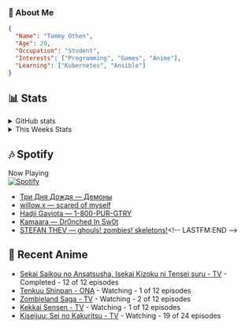 ### 👋 About Me
```json
{
  "Name": "Tommy Othen",
  "Age": 20,
  "Occupation": "Student",
  "Interests": ["Programming", "Games", "Anime"],
  "Learning": ["Kubernetes", "Ansible"]
}
```

## 📊 Stats
<details>
  <summary>GitHub stats</summary>
  <a href="https://github.com/anuraghazra/github-readme-stats">
    <img src="https://github-readme-stats.vercel.app/api?username=DaSushiAsian&show_icons=true&count_private=true&hide=prs,issues">
  </a>
</details>

<details>
  <summary>This Weeks Stats</summary>
  <a href="https://github.com/anuraghazra/github-readme-stats">
    <img src="https://github-readme-stats.vercel.app/api/wakatime?username=DaSushiAsian&cache_seconds=1800&custom_title=Top Languages">
  </a>
</details>

## 🎶 Spotify
Now Playing\
[![Spotify](https://novatorem-dasushiasian.vercel.app/api/spotify)](https://open.spotify.com/user/g90805640970)
<!-- LASTFM:START -->
* [Три Дня Дождя — Демоны](https://www.last.fm/music/%D0%A2%D1%80%D0%B8+%D0%94%D0%BD%D1%8F+%D0%94%D0%BE%D0%B6%D0%B4%D1%8F/_/%D0%94%D0%B5%D0%BC%D0%BE%D0%BD%D1%8B)
* [willow.x — scared of myself](https://www.last.fm/music/willow.x/_/scared+of+myself)
* [Hadji Gaviota — 1-800-PUR-GTRY](https://www.last.fm/music/Hadji+Gaviota/_/1-800-PUR-GTRY)
* [Kamaara — Dr0nched In Sw0t](https://www.last.fm/music/Kamaara/_/Dr0nched+In+Sw0t)
* [STEFAN THEV — ghouls! zombies! skeletons!](https://www.last.fm/music/STEFAN+THEV/_/ghouls!+zombies!+skeletons!)<!-- LASTFM:END -->

## 🗻 Recent Anime
<!-- ANIME-LIST:START -->
* [Sekai Saikou no Ansatsusha, Isekai Kizoku ni Tensei suru - TV](https://myanimelist.net/anime/47790/Sekai_Saikou_no_Ansatsusha_Isekai_Kizoku_ni_Tensei_suru) - Completed - 12 of 12 episodes
* [Tenkuu Shinpan - ONA](https://myanimelist.net/anime/43690/Tenkuu_Shinpan) - Watching - 1 of 12 episodes
* [Zombieland Saga - TV](https://myanimelist.net/anime/37976/Zombieland_Saga) - Watching - 2 of 12 episodes
* [Kekkai Sensen - TV](https://myanimelist.net/anime/24439/Kekkai_Sensen) - Watching - 1 of 12 episodes
* [Kiseijuu: Sei no Kakuritsu - TV](https://myanimelist.net/anime/22535/Kiseijuu__Sei_no_Kakuritsu) - Watching - 19 of 24 episodes<!-- ANIME-LIST:END -->
